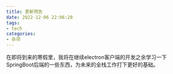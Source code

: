```yaml
---
title: 更新预告
date: 2022-12-06 22:06:28
tags:
- tech
categories:
- 杂项
---
```

在即将到来的寒假里，我将在继续electron客户端的开发之余学习一下SpringBoot后端的一些东西，为未来的全栈工作打下更好的基础。

<!-- more --

现在用nodejs没有那种有序的感觉，很toy-code，所以学一下这种有体系的东西总归是好的。

不过就我这样的算法水平，搞后端是不太可能了。但我缝东西还是有一套的，所以还是搞前端吧，也可以学学IOS或者安卓应用开发，这也在前端的范畴内感觉？不知道，技多不压身，时间够就学。

就光学SpringBoot估计会踩无数的坑，我估计还会新开一个个人项目来练习SpringBoot的实际应用，且得踩不少坑呢，等着吧。
